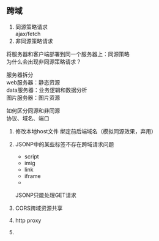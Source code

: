 ## 跨域
1. 同源策略请求   
	ajax/fetch
2. 非同源策略请求  
	
将服务器和客户端部署到同一个服务器上：同源策略  
为什么会出现非同源策略请求？  

服务器拆分  
web服务器：静态资源  
data服务器：业务逻辑和数据分析  
图片服务器：图片资源  

如何区分同源和非同源  
协议、域名、端口  
 

1. 修改本地host文件 绑定前后端域名（模拟同源效果，弃用）
2. JSONP中的某些标签不存在跨域请求问题  
	- script
	- imig
	- link
	- iframe
	- 
	JSONP只能处理GET请求  

3. CORS跨域资源共享

4. http proxy



5. 